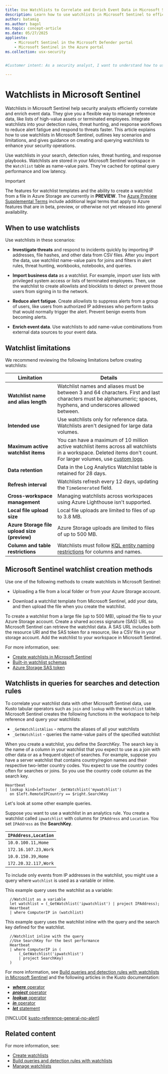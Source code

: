 ```yaml
---
title: Use Watchlists to Correlate and Enrich Event Data in Microsoft Sentinel
description: Learn how to use watchlists in Microsoft Sentinel to efficiently correlate and enrich event data, reduce alert fatigue, and respond to threats. Discover best practices and get started today.
author: batamig
ms.author: bagol
ms.topic: concept-article
ms.date: 05/27/2025
appliesto:
    - Microsoft Sentinel in the Microsoft Defender portal
    - Microsoft Sentinel in the Azure portal
ms.collection: usx-security


#Customer intent: As a security analyst, I want to understand how to use watchlists in Microsoft Sentinel so that I can efficiently correlate and enrich event data, reduce alert fatigue, and quickly respond to threats.

---
```


# Watchlists in Microsoft Sentinel

Watchlists in Microsoft Sentinel help security analysts efficiently correlate and enrich event data. They give you a flexible way to manage reference data, like lists of high-value assets or terminated employees. Integrate watchlists into your detection rules, threat hunting, and response workflows to reduce alert fatigue and respond to threats faster. This article explains how to use watchlists in Microsoft Sentinel, outlines key scenarios and limitations, and gives guidance on creating and querying watchlists to enhance your security operations.

Use watchlists in your search, detection rules, threat hunting, and response playbooks. Watchlists are stored in your Microsoft Sentinel workspace in the `Watchlist` table as name-value pairs. They're cached for optimal query performance and low latency.

> [!IMPORTANT]
> The features for watchlist templates and the ability to create a watchlist from a file in Azure Storage are currently in **PREVIEW**. The [Azure Preview Supplemental Terms](https://azure.microsoft.com/support/legal/preview-supplemental-terms/) include additional legal terms that apply to Azure features that are in beta, preview, or otherwise not yet released into general availability.
>

## When to use watchlists

Use watchlists in these scenarios:

- **Investigate threats** and respond to incidents quickly by importing IP addresses, file hashes, and other data from CSV files. After you import the data, use watchlist name-value pairs for joins and filters in alert rules, threat hunting, workbooks, notebooks, and queries.

- **Import business data** as a watchlist. For example, import user lists with privileged system access or lists of terminated employees. Then, use the watchlist to create allowlists and blocklists to detect or prevent those users from signing in to the network.

- **Reduce alert fatigue**. Create allowlists to suppress alerts from a group of users, like users from authorized IP addresses who perform tasks that would normally trigger the alert. Prevent benign events from becoming alerts.

- **Enrich event data**. Use watchlists to add name-value combinations from external data sources to your event data.

## Watchlist limitations

We recommend reviewing the following limitations before creating watchlists:

| Limitation | Details |
|------------|---------|
| **Watchlist name and alias length** | Watchlist names and aliases must be between 3 and 64 characters. First and last characters must be alphanumeric; spaces, hyphens, and underscores allowed between. |
| **Intended use** | Use watchlists only for reference data. Watchlists aren't designed for large data volumes. |
| **Maximum active watchlist items** | You can have a maximum of 10 million active watchlist items across all watchlists in a workspace. Deleted items don't count. For larger volumes, use [custom logs](/azure/azure-monitor/agents/data-sources-custom-logs). |
| **Data retention**| Data in the Log Analytics Watchlist table is retained for 28 days.|
| **Refresh interval** | Watchlists refresh every 12 days, updating the `TimeGenerated` field. |
| **Cross-workspace management** | Managing watchlists across workspaces using Azure Lighthouse isn't supported. |
| **Local file upload size** | Local file uploads are limited to files of up to 3.8 MB. |
| **Azure Storage file upload size (preview)** | Azure Storage uploads are limited to files of up to 500 MB. |
| **Column and table restrictions** | Watchlists must follow [KQL entity naming restrictions](/kusto/query/schema-entities/entity-names?view=microsoft-sentinel&preserve-view=true) for columns and names. |

## Microsoft Sentinel watchlist creation methods

Use one of the following methods to create watchlists in Microsoft Sentinel:

- Uploading a file from a local folder or from your Azure Storage account.

- Download a watchlist template from Microsoft Sentinel, add your data, and then upload the file when you create the watchlist.

To create a watchlist from a large file (up to 500 MB), upload the file to your Azure Storage account. Create a shared access signature (SAS) URL so Microsoft Sentinel can retrieve the watchlist data. A SAS URL includes both the resource URI and the SAS token for a resource, like a CSV file in your storage account. Add the watchlist to your workspace in Microsoft Sentinel.

For more information, see:

- [Create watchlists in Microsoft Sentinel](watchlists-create.md)
- [Built-in watchlist schemas](watchlist-schemas.md)
- [Azure Storage SAS token](../storage/common/storage-sas-overview.md#sas-token)

## Watchlists in queries for searches and detection rules

To correlate your watchlist data with other Microsoft Sentinel data, use Kusto tabular operators such as `join` and `lookup` with the `Watchlist` table. Microsoft Sentinel creates the following functions in the workspace to help reference and query your watchlists:

- `_GetWatchlistAlias` - returns the aliases of all your watchlists
- `_GetWatchlist` - queries the name-value pairs of the specified watchlist

When you create a watchlist, you define the *SearchKey*. The search key is the name of a column in your watchlist that you expect to use as a join with other data or as a frequent object of searches. For example, suppose you have a server watchlist that contains country/region names and their respective two-letter country codes. You expect to use the country codes often for searches or joins. So you use the country code column as the search key.

  ```kusto
  Heartbeat
  | lookup kind=leftouter _GetWatchlist('mywatchlist') 
    on $left.RemoteIPCountry == $right.SearchKey
  ```

Let's look at some other example queries.

Suppose you want to use a watchlist in an analytics rule. You create a watchlist called `ipwatchlist` with columns for `IPAddress` and `Location`. You set `IPAddress` as the **SearchKey**.

   |`IPAddress,Location`   |
   |---------|
   |`10.0.100.11,Home`     |
   |`172.16.107.23,Work`   |
   |`10.0.150.39,Home`     |
   |`172.20.32.117,Work`   |

To include only events from IP addresses in the watchlist, you might use a query where `watchlist` is used as a variable or inline.

This example query uses the watchlist as a variable:

  ```kusto
    //Watchlist as a variable
    let watchlist = (_GetWatchlist('ipwatchlist') | project IPAddress);
    Heartbeat
    | where ComputerIP in (watchlist)
  ```

This example query uses the watchlist inline with the query and the search key defined for the watchlist.

  ```kusto
    //Watchlist inline with the query
    //Use SearchKey for the best performance
    Heartbeat
    | where ComputerIP in ( 
        (_GetWatchlist('ipwatchlist')
        | project SearchKey)
    )
  ```

For more information, see [Build queries and detection rules with watchlists in Microsoft Sentinel](watchlists-queries.md) and the following articles in the Kusto documentation:

- [***where*** operator](/kusto/query/where-operator?view=microsoft-sentinel&preserve-view=true)
- [***project*** operator](/kusto/query/project-operator?view=microsoft-sentinel&preserve-view=true)
- [***lookup*** operator](/kusto/query/lookup-operator?view=microsoft-sentinel&preserve-view=true)
- [***in*** operator](/kusto/query/in-cs-operator?view=microsoft-sentinel&preserve-view=true)
- [***let*** statement](/kusto/query/let-statement?view=microsoft-sentinel&preserve-view=true)

[!INCLUDE [kusto-reference-general-no-alert](includes/kusto-reference-general-no-alert.md)]

## Related content

For more information, see:

- [Create watchlists](watchlists-create.md)
- [Build queries and detection rules with watchlists](watchlists-queries.md)
- [Manage watchlists](watchlists-manage.md)
